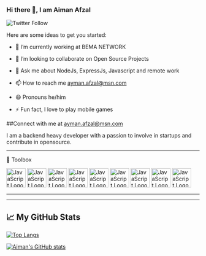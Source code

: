 ### Hi there 👋, I am Aiman Afzal
![Twitter Follow](https://img.shields.io/twitter/follow/RealRealAiman?style=social) 

Here are some ideas to get you started:

- 🔭 I’m currently working at BEMA NETWORK

- 👯 I’m looking to collaborate on Open Source Projects

- 💬 Ask me about NodeJs, ExpressJs, Javascript and remote work
- 📫 How to reach me ayman.afzal@msn.com
- 😄 Pronouns he/him
- ⚡ Fun fact, I love to play mobile games

##Connect with me at ayman.afzal@msn.com

I am a backend heavy developer with a passion to involve in startups and contribute in opensource.

---
🧰 Toolbox

<img src="https://cdn.worldvectorlogo.com/logos/typescript.svg" alt="JavaScript Logo" width="50" height="50"/> <img src="https://cdn.worldvectorlogo.com/logos/mongodb-icon-1.svg" alt="JavaScript Logo" width="50" height="50"/> <img src="https://cdn.worldvectorlogo.com/logos/logo-javascript.svg" alt="JavaScript Logo" width="50" height="50"/> <img src="https://cdn.worldvectorlogo.com/logos/graphql-logo-2.svg" alt="JavaScript Logo" width="50" height="50"/> <img src="https://cdn.worldvectorlogo.com/logos/github-icon.svg" alt="JavaScript Logo" width="50" height="50"/> <img src="https://cdn.worldvectorlogo.com/logos/firebase-1.svg" alt="JavaScript Logo" width="50" height="50"/> <img src="https://cdn.worldvectorlogo.com/logos/python-5.svg" alt="JavaScript Logo" width="50" height="50"/> <img src="https://cdn.worldvectorlogo.com/logos/express-109.svg" alt="JavaScript Logo" width="50" height="50"/> <img src="https://cdn.worldvectorlogo.com/logos/nodejs.svg" alt="JavaScript Logo" width="50" height="50"/> 



---

---

## &#x1f4c8; My GitHub Stats

[![Top Langs](https://github-readme-stats.vercel.app/api/top-langs/?username=aimanafzal&hide=java,html,css&theme=radical)](https://github.com/anuraghazra/github-readme-stats)

[![Aiman's GitHub stats](https://github-readme-stats.vercel.app/api?username=aimanafzal&theme=radical)](https://github.com/anuraghazra/github-readme-stats)

<!--
- 🤔 I’m looking for help with ...
- 🌱 I’m currently learning ...

[typescript-plain-2.svg](https://github.com/aimanafzal/typescript-plain-2.svg)
[mongodb-original-2.svg](https://github.com/aimanafzal/mongodb-original-2.svg)
[javascript-plain-2.svg](https://github.com/aimanafzal/javascript-original.svg)
[graphql-plain-2.svg](https://github.com/aimanafzal/graphql-plain-2.svg)
[github-original-2.svg](https://github.com/aimanafzal/github-original-2.svg)
[firebase-plain-2.svg](https://github.com/aimanafzal/firebase-plain-2.svg)
[python-original-2.svg](https://github.com/aimanafzal/python-original.svg)
[express-original-2.svg](https://github.com/aimanafzal/express-original-2.svg)
[nodejs-original-2.svg](https://github.com/aimanafzal/nodejs-original-2.svg)
[linkedin-original-2.svg](https://github.com/aimanafzal/linkedin-original-2.svg)

